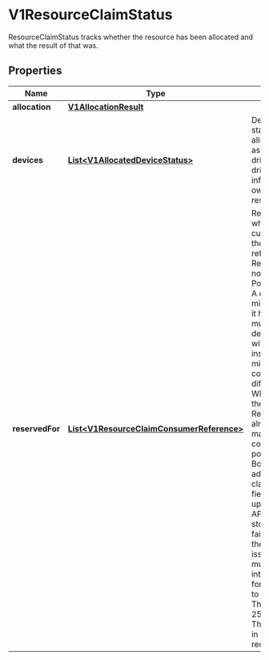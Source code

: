 

# V1ResourceClaimStatus

ResourceClaimStatus tracks whether the resource has been allocated and what the result of that was.
## Properties

Name | Type | Description | Notes
------------ | ------------- | ------------- | -------------
**allocation** | [**V1AllocationResult**](V1AllocationResult.md) |  |  [optional]
**devices** | [**List&lt;V1AllocatedDeviceStatus&gt;**](V1AllocatedDeviceStatus.md) | Devices contains the status of each device allocated for this claim, as reported by the driver. This can include driver-specific information. Entries are owned by their respective drivers. |  [optional]
**reservedFor** | [**List&lt;V1ResourceClaimConsumerReference&gt;**](V1ResourceClaimConsumerReference.md) | ReservedFor indicates which entities are currently allowed to use the claim. A Pod which references a ResourceClaim which is not reserved for that Pod will not be started. A claim that is in use or might be in use because it has been reserved must not get deallocated.  In a cluster with multiple scheduler instances, two pods might get scheduled concurrently by different schedulers. When they reference the same ResourceClaim which already has reached its maximum number of consumers, only one pod can be scheduled.  Both schedulers try to add their pod to the claim.status.reservedFor field, but only the update that reaches the API server first gets stored. The other one fails with an error and the scheduler which issued it knows that it must put the pod back into the queue, waiting for the ResourceClaim to become usable again.  There can be at most 256 such reservations. This may get increased in the future, but not reduced. |  [optional]



